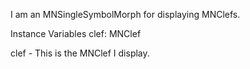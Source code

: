 I am an MNSingleSymbolMorph for displaying MNClefs.

Instance Variables
	clef:		MNClef

clef
	- This is the MNClef I display.
